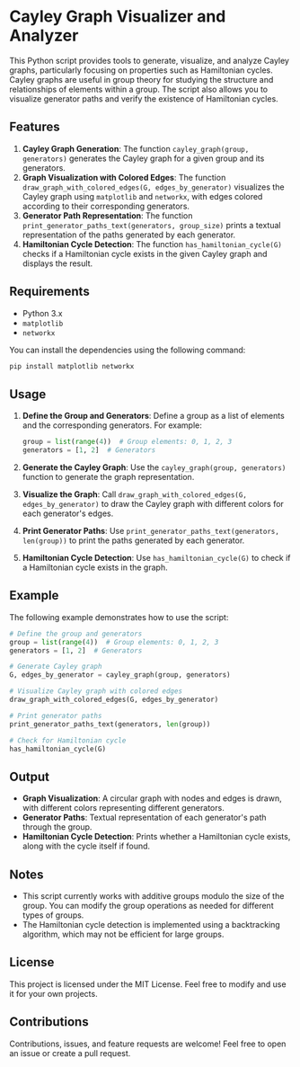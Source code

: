 # Cayley Graph Visualizer and Analyzer

This Python script provides tools to generate, visualize, and analyze Cayley graphs, particularly focusing on properties such as Hamiltonian cycles. Cayley graphs are useful in group theory for studying the structure and relationships of elements within a group. The script also allows you to visualize generator paths and verify the existence of Hamiltonian cycles.

## Features

1. **Cayley Graph Generation**: The function `cayley_graph(group, generators)` generates the Cayley graph for a given group and its generators.
2. **Graph Visualization with Colored Edges**: The function `draw_graph_with_colored_edges(G, edges_by_generator)` visualizes the Cayley graph using `matplotlib` and `networkx`, with edges colored according to their corresponding generators.
3. **Generator Path Representation**: The function `print_generator_paths_text(generators, group_size)` prints a textual representation of the paths generated by each generator.
4. **Hamiltonian Cycle Detection**: The function `has_hamiltonian_cycle(G)` checks if a Hamiltonian cycle exists in the given Cayley graph and displays the result.

## Requirements

- Python 3.x
- `matplotlib`
- `networkx`

You can install the dependencies using the following command:

```sh
pip install matplotlib networkx
```

## Usage

1. **Define the Group and Generators**: Define a group as a list of elements and the corresponding generators. For example:

    ```python
    group = list(range(4))  # Group elements: 0, 1, 2, 3
    generators = [1, 2]  # Generators
    ```

2. **Generate the Cayley Graph**: Use the `cayley_graph(group, generators)` function to generate the graph representation.

3. **Visualize the Graph**: Call `draw_graph_with_colored_edges(G, edges_by_generator)` to draw the Cayley graph with different colors for each generator's edges.

4. **Print Generator Paths**: Use `print_generator_paths_text(generators, len(group))` to print the paths generated by each generator.

5. **Hamiltonian Cycle Detection**: Use `has_hamiltonian_cycle(G)` to check if a Hamiltonian cycle exists in the graph.

## Example

The following example demonstrates how to use the script:

```python
# Define the group and generators
group = list(range(4))  # Group elements: 0, 1, 2, 3
generators = [1, 2]  # Generators

# Generate Cayley graph
G, edges_by_generator = cayley_graph(group, generators)

# Visualize Cayley graph with colored edges
draw_graph_with_colored_edges(G, edges_by_generator)

# Print generator paths
print_generator_paths_text(generators, len(group))

# Check for Hamiltonian cycle
has_hamiltonian_cycle(G)
```

## Output

- **Graph Visualization**: A circular graph with nodes and edges is drawn, with different colors representing different generators.
- **Generator Paths**: Textual representation of each generator's path through the group.
- **Hamiltonian Cycle Detection**: Prints whether a Hamiltonian cycle exists, along with the cycle itself if found.

## Notes

- This script currently works with additive groups modulo the size of the group. You can modify the group operations as needed for different types of groups.
- The Hamiltonian cycle detection is implemented using a backtracking algorithm, which may not be efficient for large groups.

## License

This project is licensed under the MIT License. Feel free to modify and use it for your own projects.

## Contributions

Contributions, issues, and feature requests are welcome! Feel free to open an issue or create a pull request.


